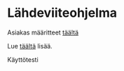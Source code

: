 # Lähdeviiteohjelma
Asiakas määritteet [täältä](https://ohjelmistotuotanto-hy.github.io/speksi/)

Lue [täältä](https://ohjelmistotuotanto-hy.github.io/flask/) lisää.

Käyttötesti
